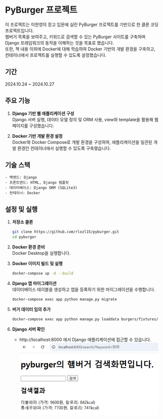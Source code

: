 # PyBurger 프로젝트
이 프로젝트는 이한영의 장고 입문에 실린 PyBurger 프로젝트를 기반으로 한 클론 코딩 프로젝트입니다.   
햄버거 목록을 보여주고, 키워드로 검색할 수 있는 PyBurger 사이트를 구축하며 Django 프레임워크의 동작을 이해하는 것을 목표로 했습니다.  
또한, 책 내용 이외에 Docker에 대해 학습하여 Docker 기반의 개발 환경을 구축하고, 컨테이너에서 프로젝트를 실행할 수 있도록 설정했습니다.

## 기간
2024.10.24 ~ 2024.10.27

## 주요 기능
1. **Django 기반 웹 애플리케이션 구성**   
   Django 서버 실행, 데이터 모델 정의 및 ORM 사용, view와 template을 활용해 웹 페이지를 구성했습니다.

3. **Docker 기반 개발 환경 설정**   
   Docker와 Docker Compose로 개발 환경을 구성하여, 애플리케이션을 일관된 개발 환경인 컨테이너에서 실행할 수 있도록 구축했습니다. 

## 기술 스택
    - 백엔드: Django
    - 프론트엔드: HTML, Django 템플릿
    - 데이터베이스: Django ORM (SQLite3)
    - 컨테이너: Docker

## 설정 및 실행
1. **저장소 클론**
    ``` bash
    git clone https://github.com/rlozl15/pyburger.git
    cd pyburger
    ```

2. **Docker 환경 준비**   
   Docker Desktop을 실행합니다.

3. **Docker 이미지 빌드 및 실행**
    ``` bash
    docker-compose up -d --build
    ```

4. **Django 앱 마이그레이션**   
   데이터베이스 테이블을 생성하고 앱을 등록하기 위한 마이그레이션을 수행합니다.
    ``` bash
    docker-compose exec app python manage.py migrate
    ```

5. **버거 데이터 임의 추가**
    ``` bash
    docker-compose exec app python manage.py loaddata burgers/fixtures/burgers.json
    ```

6. **Django 서버 확인**
   - http://localhost:8000 에서 Django 애플리케이션에 접근할 수 있습니다.
   ![img.png](static/img.png)
     

